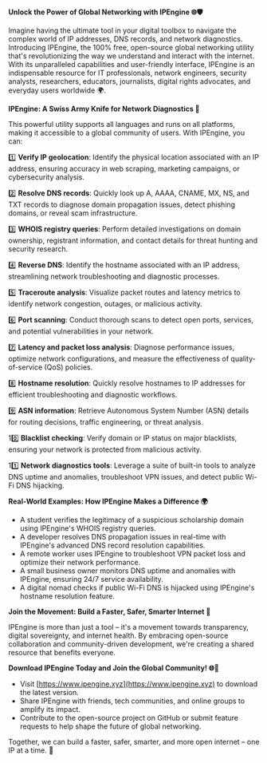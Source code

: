 **Unlock the Power of Global Networking with IPEngine 🌐🛡️**

Imagine having the ultimate tool in your digital toolbox to navigate the complex world of IP addresses, DNS records, and network diagnostics. Introducing IPEngine, the 100% free, open-source global networking utility that's revolutionizing the way we understand and interact with the internet. With its unparalleled capabilities and user-friendly interface, IPEngine is an indispensable resource for IT professionals, network engineers, security analysts, researchers, educators, journalists, digital rights advocates, and everyday users worldwide 🌍.

**IPEngine: A Swiss Army Knife for Network Diagnostics 🔧**

This powerful utility supports all languages and runs on all platforms, making it accessible to a global community of users. With IPEngine, you can:

1️⃣ **Verify IP geolocation**: Identify the physical location associated with an IP address, ensuring accuracy in web scraping, marketing campaigns, or cybersecurity analysis.

2️⃣ **Resolve DNS records**: Quickly look up A, AAAA, CNAME, MX, NS, and TXT records to diagnose domain propagation issues, detect phishing domains, or reveal scam infrastructure.

3️⃣ **WHOIS registry queries**: Perform detailed investigations on domain ownership, registrant information, and contact details for threat hunting and security research.

4️⃣ **Reverse DNS**: Identify the hostname associated with an IP address, streamlining network troubleshooting and diagnostic processes.

5️⃣ **Traceroute analysis**: Visualize packet routes and latency metrics to identify network congestion, outages, or malicious activity.

6️⃣ **Port scanning**: Conduct thorough scans to detect open ports, services, and potential vulnerabilities in your network.

7️⃣ **Latency and packet loss analysis**: Diagnose performance issues, optimize network configurations, and measure the effectiveness of quality-of-service (QoS) policies.

8️⃣ **Hostname resolution**: Quickly resolve hostnames to IP addresses for efficient troubleshooting and diagnostic workflows.

9️⃣ **ASN information**: Retrieve Autonomous System Number (ASN) details for routing decisions, traffic engineering, or threat analysis.

10️⃣ **Blacklist checking**: Verify domain or IP status on major blacklists, ensuring your network is protected from malicious activity.

11️⃣ **Network diagnostics tools**: Leverage a suite of built-in tools to analyze DNS uptime and anomalies, troubleshoot VPN issues, and detect public Wi-Fi DNS hijacking.

**Real-World Examples: How IPEngine Makes a Difference 🌍**

* A student verifies the legitimacy of a suspicious scholarship domain using IPEngine's WHOIS registry queries.
* A developer resolves DNS propagation issues in real-time with IPEngine's advanced DNS record resolution capabilities.
* A remote worker uses IPEngine to troubleshoot VPN packet loss and optimize their network performance.
* A small business owner monitors DNS uptime and anomalies with IPEngine, ensuring 24/7 service availability.
* A digital nomad checks if public Wi-Fi DNS is hijacked using IPEngine's hostname resolution feature.

**Join the Movement: Build a Faster, Safer, Smarter Internet 🚀**

IPEngine is more than just a tool – it's a movement towards transparency, digital sovereignty, and internet health. By embracing open-source collaboration and community-driven development, we're creating a shared resource that benefits everyone.

**Download IPEngine Today and Join the Global Community! 🌐👥**

* Visit [https://www.ipengine.xyz](https://www.ipengine.xyz) to download the latest version.
* Share IPEngine with friends, tech communities, and online groups to amplify its impact.
* Contribute to the open-source project on GitHub or submit feature requests to help shape the future of global networking.

Together, we can build a faster, safer, smarter, and more open internet – one IP at a time. 🚀
